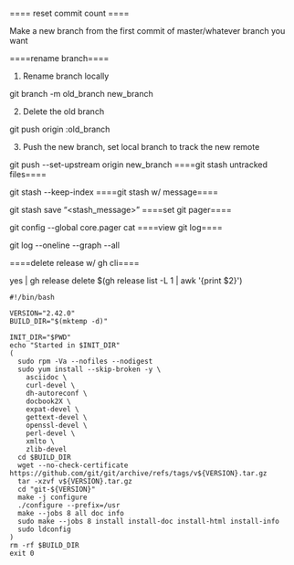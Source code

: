 ==== reset commit count ====

 Make a new branch from the first commit of master/whatever branch you want

====rename branch====

1. Rename branch locally
  
  git branch -m old_branch new_branch
  
2. Delete the old branch

  git push origin :old_branch

3. Push the new branch, set local branch to track the new remote
  
  git push --set-upstream origin new_branch
====git stash untracked files====
 
 git stash --keep-index 
====git stash w/ message====

 git stash save “<stash_message>” 
====set git pager====

 git config --global core.pager cat
====view git log====

 git log --oneline --graph --all

====delete release w/ gh cli====

 yes | gh release delete $(gh release list -L 1 | awk '{print $2}')


```
#!/bin/bash

VERSION="2.42.0"
BUILD_DIR="$(mktemp -d)"

INIT_DIR="$PWD"
echo "Started in $INIT_DIR"
(
  sudo rpm -Va --nofiles --nodigest
  sudo yum install --skip-broken -y \
    asciidoc \
    curl-devel \
    dh-autoreconf \
    docbook2X \
    expat-devel \
    gettext-devel \
    openssl-devel \
    perl-devel \
    xmlto \
    zlib-devel
  cd $BUILD_DIR
  wget --no-check-certificate https://github.com/git/git/archive/refs/tags/v${VERSION}.tar.gz
  tar -xzvf v${VERSION}.tar.gz
  cd "git-${VERSION}"
  make -j configure
  ./configure --prefix=/usr
  make --jobs 8 all doc info
  sudo make --jobs 8 install install-doc install-html install-info
  sudo ldconfig
)
rm -rf $BUILD_DIR
exit 0
```
